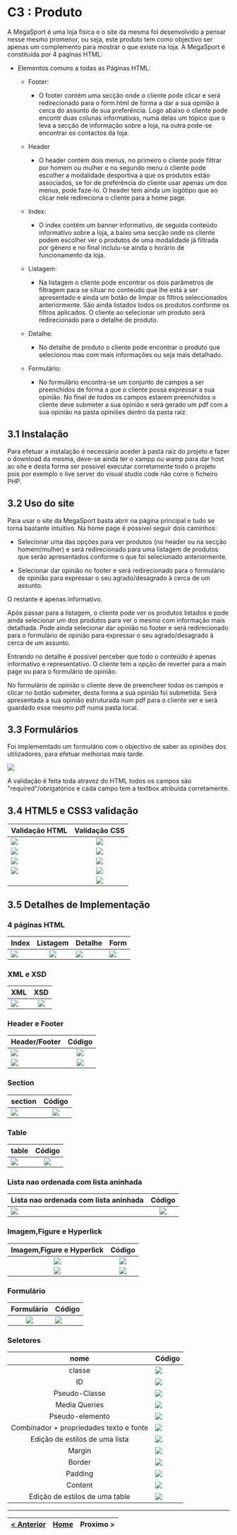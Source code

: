 # C3 : Produto

A MegaSport é uma loja fisica e o site da mesma foi desenvolvido a pensar nesse mesmo promenor, ou seja, este produto tem como objectivo ser apenas um complemento para mostrar o que existe na loja.
A MegaSport é constituida por 4 paginas HTML:

* Elementos comuns a todas as Páginas HTML:
    * Footer:
        * O footer contém uma secção onde o cliente pode clicar e será redirecionado para o form.html de forma a dar a sua opinião à cerca do assunto de sua preferência. Logo abaixo o cliente pode encontr duas colunas informativas, numa delas um tópico que o leva a secção de informação sobre a loja, na outra pode-se encontrar os contactos da loja.
    
    * Header
        * O header contém dois menus, no primeiro o cliente pode filtrar por homem ou mulher e no segundo menu o cliente pode escolher a modalidade desportiva a que os produtos estão associados, se for de preferência do cliente usar apenas um dos menus, pode faze-lo. O header tem ainda um logótipo que ao clicar nele redireciona o cliente para a home page.

    * Index:
        * O index contém um banner informativo, de seguida conteúdo informativo sobre a loja, a baixo uma secção onde os cliente podem escolher ver o produtos de uma modalidade já filtrada por género e no final incluíu-se ainda o horário de funcionamento da loja. 
    
    * Listagem:
        * Na listagem o cliente pode encontrar os dois parâmetros de filtragem para se situar no conteúdo que lhe está a ser apresentado e ainda um botão de limpar os filtros seleccionados anteriormente. São ainda listados todos os produtos conforme os filtros aplicados. O cliente ao selecionar um produto será redirecionado para o detalhe de produto.

    * Detalhe:
        * No detalhe de produto o cliente pode encontrar o produto que selecionou mas com mais informações ou seja mais detalhado.

    * Formulário:
        * No formulário encontra-se um conjunto de campos a ser preenchidos de forma a que o cliente possa expressar a sua opinião. No final de todos os campos estarem preenchidos o cliente deve submeter a sua opinião e será gerado um pdf com a sua opinião na pasta opiniões dentro da pasta raiz.


## 3.1 Instalação

Para efetuar a instalação é necessário aceder à pasta raiz do projeto e fazer o download da mesma, deve-se ainda ter o xampp ou wamp para dar host ao site e desta forma ser possivel executar corretamente todo o projeto pois por exemplo o live server do visual studio code não corre o ficheiro PHP.

## 3.2 Uso do site

Para usar o site da MegaSport basta abrir na página principal e tudo se torna bastante intuitivo. Na home page é possivel seguir dois caminhos:

* Selecionar uma das opções para ver produtos (no header ou na secção homem/mulher) e será redirecionado para uma listagem de produtos que serão apresentados conforme o que foi selecionado anteriormente.

* Selecionar dar opinião no footer e será redirecionado para o formulário de opinião para expressar o seu agrado/desagrado à cerca de um assunto.

O restante é apenas informativo.

Após passar para a listagem, o cliente pode ver os produtos listados e pode ainda selecionar um dos produtos para ver o mesmo com informação mais detalhada.
Pode ainda selecionar dar opinião no footer e será redirecionado para o formulário de opinião para expressar o seu agrado/desagrado à cerca de um assunto.

Entrando no detalhe é possivel perceber que todo o conteúdo é apenas informativo e representativo. O cliente tem a opção de reverter para a main page ou para o formulário de opinião.

No formulário de opinião o cliente deve de preencheer todos os campos e clicar no botão submeter, desta forma a sua opinião foi submetida. Será apresentada a sua opinião estruturada num pdf para o cliente ver e será guardado esse mesmo pdf numa pasta local. 

## 3.3 Formulários

Foi implememtado um formulário com o objectivo de saber as opiniões dos utilizadores, para efetuar melhorias mais tarde.

![](https://github.com/TIWM-Grupo5-2020/Project/blob/master/srcproj/img/form%20print.PNG)

A validação é feita toda atravez do HTML todos os campos são "required"/obrigatórios e cada campo tem a textbox atribuida corretamente.


## 3.4 HTML5 e CSS3 validação

| Validação HTML | Validação CSS |
|---|:-:|
| ![](https://github.com/TIWM-Grupo5-2020/Project/blob/master/srcproj/img/validation/indexhtmlV.PNG) | ![](https://github.com/TIWM-Grupo5-2020/Project/blob/master/srcproj/img/validation/indexcssV.PNG) |
| ![](https://github.com/TIWM-Grupo5-2020/Project/blob/master/srcproj/img/validation/listagemhtmlV.PNG) | ![](https://github.com/TIWM-Grupo5-2020/Project/blob/master/srcproj/img/validation/listagemcssV.PNG) |
| ![](https://github.com/TIWM-Grupo5-2020/Project/blob/master/srcproj/img/validation/detalhehtmlV.PNG?raw=true) | ![](https://github.com/TIWM-Grupo5-2020/Project/blob/master/srcproj/img/validation/detalhecssV.PNG) |
| ![](https://github.com/TIWM-Grupo5-2020/Project/blob/master/srcproj/img/validation/formhtmlV.PNG) | ![](https://github.com/TIWM-Grupo5-2020/Project/blob/master/srcproj/img/validation/formcssV.PNG) |
|   | ![](https://github.com/TIWM-Grupo5-2020/Project/blob/master/srcproj/img/validation/headerfootercssV.PNG)  |

## 3.5 Detalhes de Implementação

### 4 páginas HTML
| Index  | Listagem  | Detalhe  | Form  |
|---|:-:|---|---|
| ![](https://github.com/TIWM-Grupo5-2020/Project/blob/master/srcproj/img/detalhes%20implementa%C3%A7%C3%A3o/indext1.png)  | ![](https://github.com/TIWM-Grupo5-2020/Project/blob/master/srcproj/img/detalhes%20implementa%C3%A7%C3%A3o/listagemt1.png)  | ![](https://github.com/TIWM-Grupo5-2020/Project/blob/master/srcproj/img/detalhes%20implementa%C3%A7%C3%A3o/detalhet1.png)  | ![](https://github.com/TIWM-Grupo5-2020/Project/blob/master/srcproj/img/detalhes%20implementa%C3%A7%C3%A3o/formt1.png)  |


### XML e XSD
| XML  | XSD  |
|---|:-:|
| ![](https://github.com/TIWM-Grupo5-2020/Project/blob/master/srcproj/img/detalhes%20implementa%C3%A7%C3%A3o/xmlt2.png)  | ![](https://github.com/TIWM-Grupo5-2020/Project/blob/master/srcproj/img/detalhes%20implementa%C3%A7%C3%A3o/xsdt2.png)  |


### Header e Footer
| Header/Footer | Código |
|---------------|:------:|
|       ![](https://github.com/TIWM-Grupo5-2020/Project/blob/master/srcproj/img/detalhes%20implementa%C3%A7%C3%A3o/Headert3.png)        |   ![](https://github.com/TIWM-Grupo5-2020/Project/blob/master/srcproj/img/detalhes%20implementa%C3%A7%C3%A3o/headercodet3.png)     |
|       ![](https://github.com/TIWM-Grupo5-2020/Project/blob/master/srcproj/img/detalhes%20implementa%C3%A7%C3%A3o/footert3.png)        |   ![](https://github.com/TIWM-Grupo5-2020/Project/blob/master/srcproj/img/detalhes%20implementa%C3%A7%C3%A3o/footert3code.png)     |


### Section
| section | Código |
|---------|:------:|
|    ![](https://github.com/TIWM-Grupo5-2020/Project/blob/master/srcproj/img/detalhes%20implementa%C3%A7%C3%A3o/sectiont5.png)     |    ![](https://github.com/TIWM-Grupo5-2020/Project/blob/master/srcproj/img/detalhes%20implementa%C3%A7%C3%A3o/sectioncodet5.png)    |

### Table
| table | Código |
|-------|:------:|
|    ![](https://github.com/TIWM-Grupo5-2020/Project/blob/master/srcproj/img/detalhes%20implementa%C3%A7%C3%A3o/tablet6.png)   |   ![](https://github.com/TIWM-Grupo5-2020/Project/blob/master/srcproj/img/detalhes%20implementa%C3%A7%C3%A3o/tablecodet6.png)    |


### Lista nao ordenada com lista aninhada
| Lista nao ordenada com lista aninhada | Código |
|---------------------------------------|:------:|
| ![](https://github.com/TIWM-Grupo5-2020/Project/blob/master/srcproj/img/detalhes%20implementa%C3%A7%C3%A3o/laninhadat7.png)                                      | ![](https://github.com/TIWM-Grupo5-2020/Project/blob/master/srcproj/img/detalhes%20implementa%C3%A7%C3%A3o/laninhadat7code.png)       |


### Imagem,Figure e Hyperlick
| Imagem,Figure e Hyperlick | Código |
|:-----------------------:|:------:|
|      ![](https://github.com/TIWM-Grupo5-2020/Project/blob/master/srcproj/img/detalhes%20implementa%C3%A7%C3%A3o/ifhi1t8.png)                   |    ![](https://github.com/TIWM-Grupo5-2020/Project/blob/master/srcproj/img/detalhes%20implementa%C3%A7%C3%A3o/ifhcodet8.png)     |
|   ![](https://github.com/TIWM-Grupo5-2020/Project/blob/master/srcproj/img/detalhes%20implementa%C3%A7%C3%A3o/ifhi2t8.png)      |![](https://github.com/TIWM-Grupo5-2020/Project/blob/master/srcproj/img/detalhes%20implementa%C3%A7%C3%A3o/ifhcodet8.png)     |

### Formulário
| Formulário | Código |
|:----------:|--------|
|     ![](https://github.com/TIWM-Grupo5-2020/Project/blob/master/srcproj/img/detalhes%20implementa%C3%A7%C3%A3o/formt9.png)       |   ![](https://github.com/TIWM-Grupo5-2020/Project/blob/master/srcproj/img/detalhes%20implementa%C3%A7%C3%A3o/formcodet9.png)     |


### Seletores
|                   nome                  | Código |
|:---------------------------------------:|--------|
| classe                                  | ![](https://github.com/TIWM-Grupo5-2020/Project/blob/master/srcproj/img/detalhes%20implementa%C3%A7%C3%A3o/classet10.png)  |
| ID                                      | ![](https://github.com/TIWM-Grupo5-2020/Project/blob/master/srcproj/img/detalhes%20implementa%C3%A7%C3%A3o/idt10.png)  |
| Pseudo-Classe                           | ![](https://github.com/TIWM-Grupo5-2020/Project/blob/master/srcproj/img/detalhes%20implementa%C3%A7%C3%A3o/pseudoclasset10.png)  |
| Media Queries                           | ![](https://github.com/TIWM-Grupo5-2020/Project/blob/master/srcproj/img/detalhes%20implementa%C3%A7%C3%A3o/mediaqueriest10.png)  |
| Pseudo-elemento                         | ![](https://github.com/TIWM-Grupo5-2020/Project/blob/master/srcproj/img/detalhes%20implementa%C3%A7%C3%A3o/pseudo-elementot10.png)  |
| Combinador + propriedades texto e fonte | ![](https://github.com/TIWM-Grupo5-2020/Project/blob/master/srcproj/img/detalhes%20implementa%C3%A7%C3%A3o/Combinador%2Bpropriedades%20texto%20e%20fontet10.png)  |
| Edição de estilos  de uma lista         | ![](https://github.com/TIWM-Grupo5-2020/Project/blob/master/srcproj/img/detalhes%20implementa%C3%A7%C3%A3o/eestiloslistat10.png)  |
| Margin                                  | ![](https://github.com/TIWM-Grupo5-2020/Project/blob/master/srcproj/img/detalhes%20implementa%C3%A7%C3%A3o/margint10.png)  |
| Border                                  | ![](https://github.com/TIWM-Grupo5-2020/Project/blob/master/srcproj/img/detalhes%20implementa%C3%A7%C3%A3o/bordert10.png)  |
| Padding                                 | ![](https://github.com/TIWM-Grupo5-2020/Project/blob/master/srcproj/img/detalhes%20implementa%C3%A7%C3%A3o/paddingt10.png)  |
| Content                                 | ![](https://github.com/TIWM-Grupo5-2020/Project/blob/master/srcproj/img/detalhes%20implementa%C3%A7%C3%A3o/edittable%20t10.png)  |
| Edição de estilos de uma table          | ![](https://github.com/TIWM-Grupo5-2020/Project/blob/master/srcproj/img/detalhes%20implementa%C3%A7%C3%A3o/edittablet10.png)  |



---
[< Anterior](c2.md) | [Home](https://github.com/TIWM-Grupo5-2020/Project) | Proximo >
:--- | :---: | ---: 
